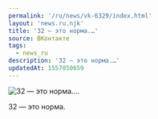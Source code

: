 ```yaml
---
permalink: '/ru/news/vk-6329/index.html'
layout: 'news.ru.njk'
title: '32 — это норма.…'
source: ВКонтакте
tags:
  - news_ru
description: '32 — это норма.…'
updatedAt: 1557850659
---
```

![32 — это норма.…](https://sun9-50.userapi.com/impf/YHhAtGIwF1NXLIr5GK6omGAmkQY9KSzQsjMRxQ/_ZlvCK2rLLY.jpg?size=703x991&quality=96&proxy=1&sign=11f11794da158a8406e30e2eb17eef6e&c_uniq_tag=sMffllsoAae0wBybXEhLiLsct4DB1xtDiBbfvm7jlO4&type=album)

32 — это норма.
